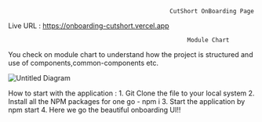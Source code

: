                                                   CutShort OnBoarding Page
                                                        
         
Live URL : https://onboarding-cutshort.vercel.app



                                                       Module Chart
                                                       
You check on module chart to understand how the project is structured and use of components,common-components etc.

![Untitled Diagram](https://user-images.githubusercontent.com/34735680/183012358-fbf4e115-187f-412a-832c-abcd5ef1c2a0.jpg)



How to start with the application :
    1. Git Clone the file to your local system
    2. Install all the NPM packages for one go - npm i
    3. Start the application by npm start
    4. Here we go the beautiful onboarding UI!!
